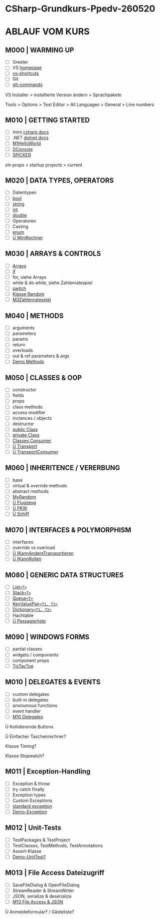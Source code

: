 ﻿# CSharp-Grundkurs-Ppedv-260520

# ABLAUF VOM KURS

## M000 | WARMING UP

- [ ] Greeter
- [ ] VS [homepage](https://visualstudio.microsoft.com/de/)
- [ ] [vs-shortcuts](VS-SHORTCUTS.md)
- [ ] Git
- [ ] [git-commands](GIT-COMMANDS.md)

VS Installer > installierte Version ändern > Sprachpakete

Tools > Options > Text Editor > All Languages > General > Line numbers

## M010 | GETTING STARTED

- [ ] Intro [csharp docs](https://docs.microsoft.com/de-de/dotnet/csharp/)
- [ ] .NET [dotnet docs](https://docs.microsoft.com/de-de/dotnet/api/?view=netframework-4.8)
- [ ] [M1HelloWorld](../CS-GK-VC-V/M1HelloWorld/HelloWorld.cs)
- [ ] [DConsole](../CS-GK-VC-V/M1Demo-Console/DConsole.cs)
- [ ] [SPICKER](CSHARP-CHEATSHEET.md)

sln props > startup projects > current

## M020 | DATA TYPES, OPERATORS

- [ ] Datentypen
- [ ] [bool](../CS-GK-VC-V/M2DataTypesLib/MyBool.cs)
- [ ] [string](../CS-GK-VC-V/M2DataTypesLib/MyString.cs)
- [ ] [int](../CS-GK-VC-V/M2DataTypesLib/MyInt.cs)
- [ ] [double](../CS-GK-VC-V/M2DataTypesLib/MyDouble.cs)
- [ ] Operatoren
- [ ] Casting
- [ ] [enum](../CS-GK-VC-V/M2DataTypesLib/MyEnum.cs)
- [ ] [Ü MiniRechner](../CS-GK-VC-V/M2MiniRechner/M2MiniRechner.cs)

## M030 | ARRAYS & CONTROLS

- [ ] [Arrays](../CS-GK-VC-V/M3ArrayNControls/MyArray.cs)
- [ ] [if](../CS-GK-VC-V/M3ArrayNControls/MyIf.cs)
- [ ] for, siehe Arrays
- [ ] while & do while, siehe Zahlenratespiel
- [ ] [switch](../CS-GK-VC-V/M3ArrayNControls/MySwitch.cs)
- [ ] [Klasse Random](../CS-GK-VC-V/M3ArrayNControls/MyRandom.cs)
- [ ] [M3Zahlenratespiel](../CS-GK-VC-V/M3Zahlenratespiel/M3Zahlenraten.cs)

## M040 | METHODS

- [ ] arguments
- [ ] parameters
- [ ] params
- [ ] return
- [ ] overloads
- [ ] out & ref parameters & args
- [ ] [Demo Methods](../CS-GK-VC-V/M4Methods/M4Methods.cs)

## M050 | CLASSES & OOP

- [ ] constructor
- [ ] fields
- [ ] props
- [ ] class methods
- [ ] access modifier
- [ ] inctances / objects
- [ ] destructor
- [ ] [public Class](../CS-GK-VC-V/M5Classes/Detail.cs) <!-- der bessere Name: MyClassWFields -->
- [ ] [private Class](../CS-GK-VC-V/M5Classes/Umrechnung.cs)
- [ ] [Classes Consumer](../CS-GK-VC-V/M5ClassesConsumer/M5ClassesConsumer.cs)
- [ ] [Ü Transport](../CS-GK-VC-V/M5Fuhrpark/Transport.cs)
- [ ] [Ü TransportConsumer](../CS-GK-VC-V/M5Fuhrpark/FuhrparkApp.cs)

## M060 | INHERITENCE / VERERBUNG

- [ ] base
- [ ] virtual & override methods
- [ ] abstract methods
- [ ] [MyRandom](../CS-GK-VC-V/M3Zahlenratespiel/MyRandomT.cs) <!-- *todo -->
- [ ] [Ü Flugzeug](../CS-GK-VC-V/M5Fuhrpark/Flugzeug.cs)
- [ ] [Ü PKW](../CS-GK-VC-V/M5Fuhrpark/PKW.cs)
- [ ] [Ü Schiff](../CS-GK-VC-V/M5Fuhrpark/Schiff.cs)

## M070 | INTERFACES & POLYMORPHISM

- [ ] interfaces
- [ ] override vs overload
- [ ] [Ü IKannAndereTransportieren](../CS-GK-VC-V/M5Fuhrpark/IKannAndereTransportieren.cs)
- [ ] [Ü IKannRollen](../CS-GK-VC-V/M5Fuhrpark/IKannRollen.cs)

## M080 | GENERIC DATA STRUCTURES

- [ ] [List`<T>`](../CS-GK-VC-V/M8GenericDataStructures/MyList.cs)
- [ ] [Stack`<T>`](../CS-GK-VC-V/M8GenericDataStructures/MyStack.cs)
- [ ] [Queue`<T>`](../CS-GK-VC-V/M8GenericDataStructures/MyQueue.cs)
- [ ] [KeyValuePair`<T1, T2>`](../CS-GK-VC-V/M8GenericDataStructures/MyKeyValuePair.cs)
- [ ] [Dictionary`<T1, T2>`](../CS-GK-VC-V/M8GenericDataStructures/MyDictionary.cs)
- [ ] Hachtable
- [ ] [Ü Passagierliste](../CS-GK-VC-V/M5Fuhrpark/FuhrparkApp.cs)

## M090 | WINDOWS FORMS

- [ ] partial classes
- [ ] widgets / components
- [ ] component props
- [ ] [TicTacToe](../CS-GK-VC-V/M9WinFormsTicTacToe/Program.cs)

## M010 | DELEGATES & EVENTS

- [ ] custom delegates
- [ ] built-in delegates
- [ ] anonumous functions
- [ ] event handler
- [ ] [M10 Delegates](../CS-GK-VC-V/M10Delegates/Program.cs)

Ü Kollidierende Buttons

Ü Einfacher Taschenrechner?

Klasse Timing?

Klasse Stopwatch?

## M011 | Exception-Handling​

- [ ] Exception & throw
- [ ] try catch finally
- [ ] Exception types
- [ ] Custom Exceptions
- [ ] [standard exception](https://docs.microsoft.com/de-de/dotnet/standard/design-guidelines/using-standard-exception-types)
- [ ] [Demo-Exception](../CS-GK-VC-V/M8GenericDataStructures/MyList.cs)

## M012 | Unit-Tests

- [ ] TestPackages & TestProject
- [ ] TestClasses, TestMethods, TestAnnotations
- [ ] Assert-Klasse
- [ ] [Demo-UnitTest1](../CS-GK-VC-V/Demo-UnitTests/UnitTest1.cs)

## M013 | File Access Dateizugriff​

- [ ] SaveFileDialog & OpenFileDialog
- [ ] StreamReader & StreamWriter
- [ ] JSON, serialize & deserialize 
- [ ] [M13 File Access & JSON](../CS-GK-VC-V/M13FileAccessNJson/M13FileAccApp.cs)

Ü Anmeldeformular? / Gästeliste?